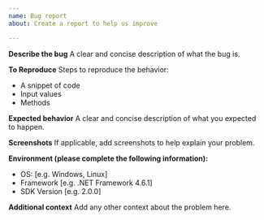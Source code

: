 ```yaml
---
name: Bug report
about: Create a report to help us improve

---
```


**Describe the bug**
A clear and concise description of what the bug is.

**To Reproduce**
Steps to reproduce the behavior:
 - A snippet of code
 - Input values
 - Methods

**Expected behavior**
A clear and concise description of what you expected to happen.

**Screenshots**
If applicable, add screenshots to help explain your problem.

**Environment (please complete the following information):**
 - OS: [e.g. Windows, Linux]
 - Framework [e.g. .NET Framework 4.6.1]
 - SDK Version [e.g. 2.0.0]

**Additional context**
Add any other context about the problem here.

